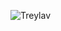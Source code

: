 ![Treylav](https://github-readme-stats.vercel.app/api?username=treylav&show_icons=true&theme=dracula&hide=contribs,prs,stars,commits&hide_rank=true&hide_title=true)
